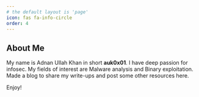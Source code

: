 ```yaml
---
# the default layout is 'page'
icon: fas fa-info-circle
order: 4
---
```


## About Me ##
My name is Adnan Ullah Khan in short **auk0x01**. I have deep passion for infosec. My fields of interest are Malware analysis and Binary exploitation. Made a blog to share my write-ups and post some other resources here.

Enjoy!